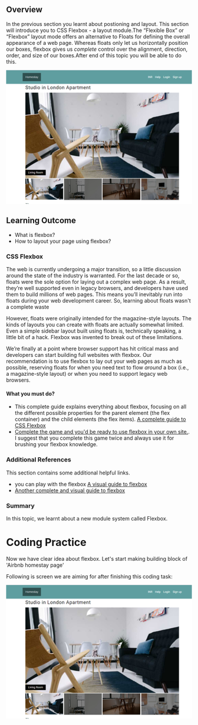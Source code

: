 ## Overview
In the previous section you learnt about postioning and layout. This section will introduce you to CSS Flexbox - a layout module.The “Flexible Box” or “Flexbox” layout mode offers an alternative to Floats for defining the overall appearance of a web page. Whereas floats only let us horizontally position our boxes, flexbox gives us _complete_ control over the alignment, direction, order, and size of our boxes.After end of this topic you will be able to do this.

![flex box](https://raw.githubusercontent.com/greyatom-school/the-minerva-project/master/FEWD/sprint_1/2.Basics_of_CSS/images/flexbox.png)

## Learning Outcome

- What is flexbox?
- How to layout your page using flexbox?

### CSS Flexbox

The web is currently undergoing a major transition, so a little discussion around the state of the industry is warranted. For the last decade or so, floats were the sole option for laying out a complex web page. As a result, they’re well supported even in legacy browsers, and developers have used them to build millions of web pages. This means you’ll inevitably run into floats during your web development career. So, learning about floats wasn't a complete waste

However, floats were originally intended for the magazine-style layouts. The kinds of layouts you can create with floats are actually somewhat limited. Even a simple sidebar layout built using floats is, technically speaking, a little bit of a hack. Flexbox was invented to break out of these limitations.

We’re finally at a point where browser support has hit critical mass and developers can start building full websites with flexbox. Our recommendation is to use flexbox to lay out your web pages as much as possible, reserving floats for when you need text to flow _around_ a box (i.e., a magazine-style layout) or when you need to support legacy web browsers.

#### What you must do?

- This complete guide explains everything about flexbox, focusing on all the different possible properties for the parent element (the flex container) and the child elements (the flex items). [A complete guide to CSS Flexbox](https://css-tricks.com/snippets/css/a-guide-to-flexbox/)
- [Complete the game and you'd be ready to use flexbox in your own site.](https://flexboxfroggy.com/). I suggest that you complete this game twice and always use it for brushing your flexbox knowledge.

### Additional References

This section contains some additional helpful links.

- you can play with the flexbox [A visual guide to flexbox](https://demos.scotch.io/visual-guide-to-css3-flexbox-flexbox-playground/demos/)
- [Another complete and visual guide to flexbox](https://themehunt.com/blog/19-web-tips-and-tricks/170-a-complete-visual-guide-to-flexbox)

### Summary

In this topic, we learnt about a new module system called Flexbox.



# Coding Practice

Now we have clear idea about flexbox. Let's start making building block of 'Airbnb homestay page' 

Following is screen we are aiming for after finishing this coding task:

![flex box](https://raw.githubusercontent.com/greyatom-school/the-minerva-project/master/FEWD/sprint_1/2.Basics_of_CSS/images/flexbox.png)
